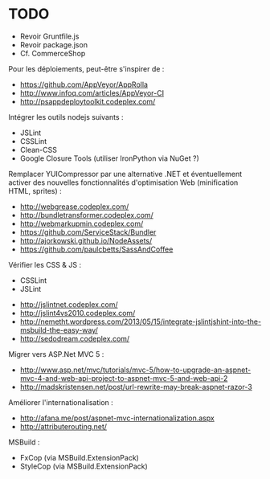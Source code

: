 TODO
====

* Revoir Gruntfile.js
* Revoir package.json
* Cf. CommerceShop

Pour les déploiements, peut-être s'inspirer de :
* https://github.com/AppVeyor/AppRolla
* http://www.infoq.com/articles/AppVeyor-CI
* http://psappdeploytoolkit.codeplex.com/

Intégrer les outils nodejs suivants :
* JSLint
* CSSLint
* Clean-CSS
* Google Closure Tools (utiliser IronPython via NuGet ?)

Remplacer YUICompressor par une alternative .NET et éventuellement activer des nouvelles
fonctionnalités d'optimisation Web (minification HTML, sprites) :
* http://webgrease.codeplex.com/
* http://bundletransformer.codeplex.com/
* http://webmarkupmin.codeplex.com/
* https://github.com/ServiceStack/Bundler
* http://ajorkowski.github.io/NodeAssets/
* https://github.com/paulcbetts/SassAndCoffee

Vérifier les CSS & JS :
* CSSLint
* JSLint
- http://jslintnet.codeplex.com/
- http://jslint4vs2010.codeplex.com/
- http://nemetht.wordpress.com/2013/05/15/integrate-jslintjshint-into-the-msbuild-the-easy-way/
- http://sedodream.codeplex.com/

Migrer vers ASP.Net MVC 5 :
* http://www.asp.net/mvc/tutorials/mvc-5/how-to-upgrade-an-aspnet-mvc-4-and-web-api-project-to-aspnet-mvc-5-and-web-api-2
* http://madskristensen.net/post/url-rewrite-may-break-aspnet-razor-3

Améliorer l'internationalisation :
* http://afana.me/post/aspnet-mvc-internationalization.aspx
* http://attributerouting.net/

MSBuild :
* FxCop (via MSBuild.ExtensionPack)
* StyleCop (via MSBuild.ExtensionPack)
